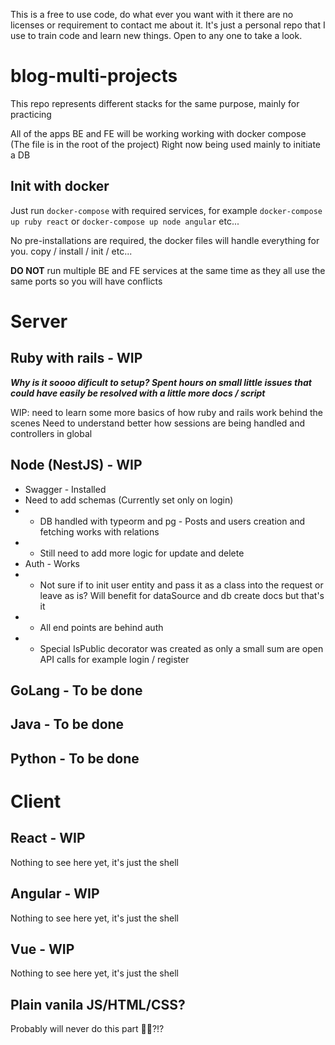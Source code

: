 This is a free to use code, do what ever you want with it there are no licenses or requirement to contact me about it.
It's just a personal repo that I use to train code and learn new things.
Open to any one to take a look.


# blog-multi-projects
This repo represents different stacks for the same purpose, mainly for practicing

All of the apps BE and FE will be working working with docker compose (The file is in the root of the project)
Right now being used mainly to initiate a DB

## Init with docker
Just run `docker-compose` with required services, for example `docker-compose up ruby react` or `docker-compose up node angular` etc...

No pre-installations are required, the docker files will handle everything for you. copy / install / init / etc...

**DO NOT** run multiple BE and FE services at the same time as they all use the same ports so you will have conflicts

# Server

## Ruby with rails - WIP
***Why is it soooo dificult to setup? Spent hours on small little issues that could have easily be resolved with a little more docs / script***

WIP: need to learn some more basics of how ruby and rails work behind the scenes
Need to understand better how sessions are being handled and controllers in global

## Node (NestJS) - WIP
- Swagger - Installed
- Need to add schemas (Currently set only on login)
- - DB handled with typeorm and pg - Posts and users creation and fetching works with relations
- - Still need to add more logic for update and delete
- Auth - Works
- - Not sure if to init user entity and pass it as a class into the request or leave as is? Will benefit for dataSource and db create docs but that's it
- - All end points are behind auth 
- - Special IsPublic decorator was created as only a small sum are open API calls for example login / register

## GoLang - To be done

## Java - To be done

## Python - To be done


# Client

## React - WIP
Nothing to see here yet, it's just the shell

## Angular - WIP
Nothing to see here yet, it's just the shell

## Vue - WIP
Nothing to see here yet, it's just the shell

## Plain vanila JS/HTML/CSS?
Probably will never do this part 🤷‍♂️?!?



